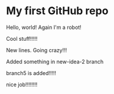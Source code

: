 # My first GitHub repo

Hello, world! Again I'm a robot!

Cool stuff!!!!!

New lines. Going crazy!!!

Added something in new-idea-2 branch

branch5 is added!!!!!

nice job!!!!!!!!
